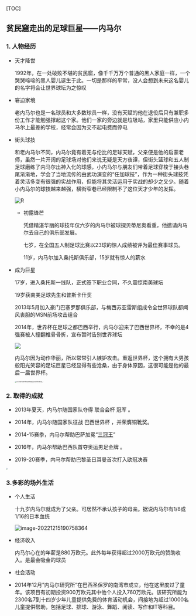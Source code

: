 [TOC]

## 贫民窟走出的足球巨星——内马尔

### 1. 人物经历

* 天才降世

  1992年，在一处破败不堪的贫民窟，像千千万万个普通的黑人家庭一样，一个哭哭啼啼的黑人婴儿诞生于此。一切是那样的平常，没人会想到未来这名婴儿的名字将会让世界球坛为之惊叹

* 窘迫家境

  老内马尔也是一名球员和大多数球员一样，没有天赋的他在退役后只有兼职多份工作才能勉强撑起这个家。他们一家的旁边就是垃圾站，家里只能供应小内马尔上最差的学校，经常会因为交不起电费而停电

* 街头球技

  和老内马尔不同，内马尔竟有着无与伦比的足球天赋，父亲便是他的启蒙老师，虽然一片开阔的足球场对他们来说无疑是天方夜谭，但街头篮球和五人制足球磨练了内马尔出神入化的球感，小内马尔与朋友们带着足球穿梭于接头巷尾渐渐地，学会了当地流传的由武功演变的“任加球技”，作为一种街头球技凭着灵活多变有很强的实战作用，但能将其灵活运用于实战的却少之又少。随着小内马尔的球技越来越强，横街窄巷已经限制不了这位天才少年的发挥。

  ![R](https://zar123.oss-cn-hangzhou.aliyuncs.com/img/R.png)

  

  * 初露锋芒

    凭借精湛华丽的球技年仅六岁的内马尔被球探贝蒂尼奥看重，他邀请内马尔去自己的俱乐部发展。

    七岁，在全国五人制足球比赛以23球的惊人成绩被评为最佳赛事球员。

    11岁，内马尔加入桑托斯俱乐部，15岁就有惊人的薪水

* 成为巨星

  17岁，进入桑托斯一线队，正式签下职业合同，不久震惊南美球坛

  19岁获南美足球先生和普斯卡什奖

  2013年5月加入豪门巴塞罗那俱乐部，与梅西苏亚雷斯组成令全世界球队都闻风丧胆的MSN前场攻击组合

  2014年，世界杯在足球之都巴西举行，内马尔迎来了巴西世界杯，不幸的是4强赛被人撞翻椎骨骨折，宣布暂时告别世界球坛

  ![](https://zar123.oss-cn-hangzhou.aliyuncs.com/img/R.png)

  内马尔因为动作华丽，所以常常引人嫉妒攻击。重返世界杯，这个拥有大男孩般阳光笑容的足坛巨星已经显得有些沧桑，由于身体原因，这很可能是他的最后一届世界杯。

  <img src="https://zar123.oss-cn-hangzhou.aliyuncs.com/img/v2-e3b113e61f99cb686bbaac043745823a_r.jpg" alt="v2-e3b113e61f99cb686bbaac043745823a_r" style="zoom: 25%;" />

### 2. 取得的成就

* 2013年夏天，内马尔随国家队夺得 联合会杯 冠军 。 

* 2014年，内马尔随国家队征战 巴西世界杯 ，并荣膺铜靴奖。

* 2014-15赛季，内马尔帮助巴萨加冕“[三冠王](https://baike.baidu.com/item/三冠王/7257275?fromModule=lemma_inlink)”

* 2016年，内马尔帮助巴西队首夺奥运男足金牌 。

* 2019-20赛季，内马尔帮助巴黎圣日耳曼首次打入欧冠决赛

<img src="https://zar123.oss-cn-hangzhou.aliyuncs.com/img/b03533fa828ba61ea8d34daea961800a304e241ff3ae.jpg" style="zoom:25%;" />

### 3.多彩的场外生活

* 个人生活

  十九岁内马尔就成为了父亲。可居然不承认孩子的母亲。据说内马尔有1/8或1/16的日本血统

  ![image-20221215190758364](https://zar123.oss-cn-hangzhou.aliyuncs.com/img/image-20221215190758364.png)

* 经济收入

  内马尔心在的年薪是880万欧元。此外每年获得超过2000万欧元的赞助收入。是最会吸金的球员

* 社会活动

* 2014年12月”内马尔研究所“在巴西圣保罗的南湾市成立，他在这里度过了童年。该项目有初期投资900万欧元其中他个人投入760万欧元。该研究所能为2300名7到十四岁少年儿童提供免费的体育活动机会，间接地为超过10000名儿童提供帮助，包括足球、排球、游泳、舞蹈、阅读、写作和IT等科目。

